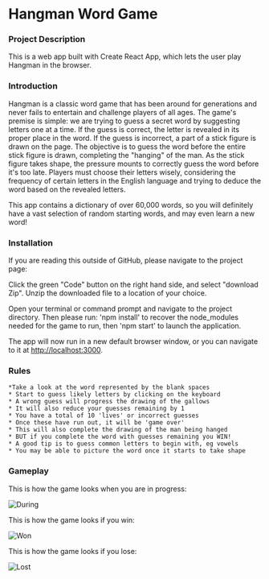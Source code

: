 # Hangman Word Game

### Project Description

This is a web app built with Create React App, which lets the user play Hangman in the browser.

### Introduction

Hangman is a classic word game that has been around for generations and never fails to entertain and challenge players of all ages. The game's premise is simple: we are trying to guess a secret word by suggesting letters one at a time. If the guess is correct, the letter is revealed in its proper place in the word. If the guess is incorrect, a part of a stick figure is drawn on the page. The objective is to guess the word before the entire stick figure is drawn, completing the "hanging" of the man. As the stick figure takes shape, the pressure mounts to correctly guess the word before it's too late. Players must choose their letters wisely, considering the frequency of certain letters in the English language and trying to deduce the word based on the revealed letters.

This app contains a dictionary of over 60,000 words, so you will definitely have a vast selection of random starting words, and may even learn a new word!

### Installation

If you are reading this outside of GitHub, please navigate to the project page: 

Click the green "Code" button on the right hand side, and select "download Zip". Unzip the downloaded file to a location of your choice.

Open your terminal or command prompt and navigate to the project directory. Then please run: 'npm install' to recover the node_modules needed for the game to run, then 'npm start' to launch the application.

The app will now run in a new default browser window, or you can navigate to it at [http://localhost:3000](http://localhost:3000).

### Rules

    *Take a look at the word represented by the blank spaces
    * Start to guess likely letters by clicking on the keyboard
    * A wrong guess will progress the drawing of the gallows
    * It will also reduce your guesses remaining by 1
    * You have a total of 10 'lives' or incorrect guesses
    * Once these have run out, it will be 'game over'
    * This will also complete the drawing of the man being hanged
    * BUT if you complete the word with guesses remaining you WIN!
    * A good tip is to guess common letters to begin with, eg vowels
    * You may be able to picture the word once it starts to take shape

### Gameplay

This is how the game looks when you are in progress:

![During](/images/_mid.png)

This is how the game looks if you win:

![Won](/images/_won.png)

This is how the game looks if you lose:

![Lost](/images/_lost.png)
